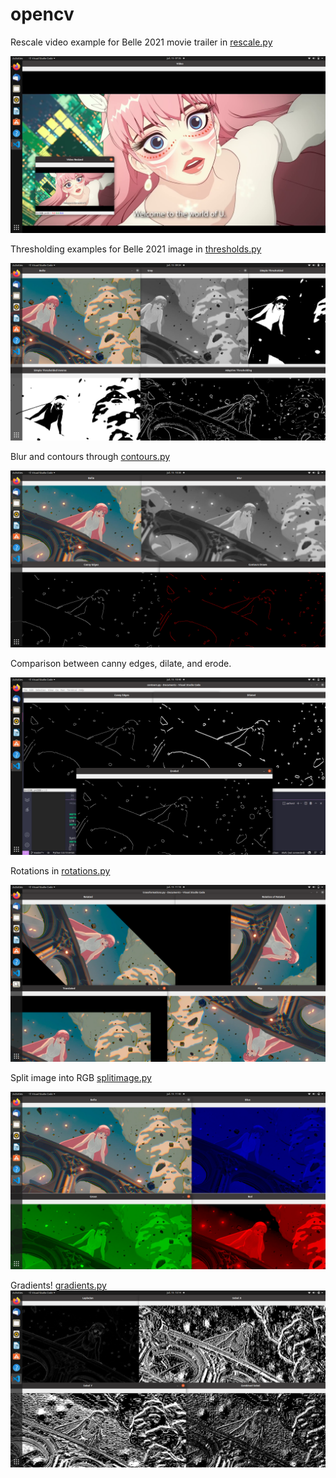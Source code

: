 # opencv

Rescale video example for Belle 2021 movie trailer in [rescale.py](https://github.com/verneh/opencv/blob/main/rescale.py)

![Rescaled Belle](https://github.com/verneh/opencv/blob/main/images/rescale.png)

Thresholding examples for Belle 2021 image in [thresholds.py](https://github.com/verneh/opencv/blob/main/thresholds.py)

![Example Thresholds](https://github.com/verneh/opencv/blob/main/images/thresholds.png)

Blur and contours through [contours.py](https://github.com/verneh/opencv/blob/main/contours.py)

![Example Blur](https://github.com/verneh/opencv/blob/main/images/contours.png)

Comparison between canny edges, dilate, and erode.

![Example Canny](https://github.com/verneh/opencv/blob/main/images/canny.png)

Rotations in [rotations.py](https://github.com/verneh/opencv/blob/main/transformations.py)

![Rotations](https://github.com/verneh/opencv/blob/main/images/rotation.png)

Split image into RGB [splitimage.py](https://github.com/verneh/opencv/blob/main/splitimage.py)

![Split Image](https://github.com/verneh/opencv/blob/main/images/splitimage.png)

Gradients! [gradients.py](https://github.com/verneh/opencv/blob/main/gradients.py)
![Gradients](https://github.com/verneh/opencv/blob/main/images/gradients.png)
